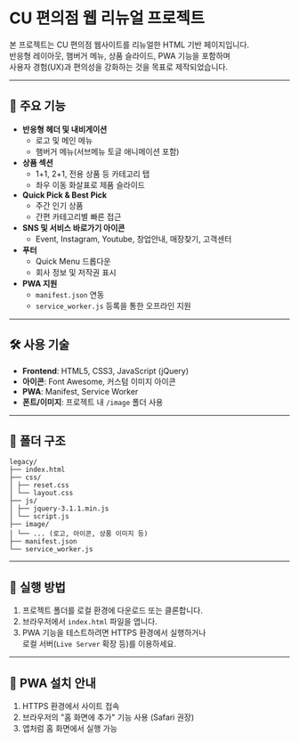 # CU 편의점 웹 리뉴얼 프로젝트

본 프로젝트는 CU 편의점 웹사이트를 리뉴얼한 HTML 기반 페이지입니다.  
반응형 레이아웃, 햄버거 메뉴, 상품 슬라이드, PWA 기능을 포함하며  
사용자 경험(UX)과 편의성을 강화하는 것을 목표로 제작되었습니다.

---

## 📌 주요 기능

- **반응형 헤더 및 내비게이션**
  - 로고 및 메인 메뉴
  - 햄버거 메뉴(서브메뉴 토글 애니메이션 포함)
- **상품 섹션**
  - 1+1, 2+1, 전용 상품 등 카테고리 탭
  - 좌우 이동 화살표로 제품 슬라이드
- **Quick Pick & Best Pick**
  - 주간 인기 상품
  - 간편 카테고리별 빠른 접근
- **SNS 및 서비스 바로가기 아이콘**
  - Event, Instagram, Youtube, 창업안내, 매장찾기, 고객센터
- **푸터**
  - Quick Menu 드롭다운
  - 회사 정보 및 저작권 표시
- **PWA 지원**
  - `manifest.json` 연동
  - `service_worker.js` 등록을 통한 오프라인 지원

---

## 🛠 사용 기술

- **Frontend**: HTML5, CSS3, JavaScript (jQuery)
- **아이콘**: Font Awesome, 커스텀 이미지 아이콘
- **PWA**: Manifest, Service Worker
- **폰트/이미지**: 프로젝트 내 `/image` 폴더 사용

---

## 📂 폴더 구조
```
legacy/
├── index.html
├── css/
│ ├── reset.css
│ └── layout.css
├── js/
│ ├── jquery-3.1.1.min.js
│ └── script.js
├── image/
│ └── ... (로고, 아이콘, 상품 이미지 등)
├── manifest.json
└── service_worker.js
```
---
## 🚀 실행 방법

1. 프로젝트 폴더를 로컬 환경에 다운로드 또는 클론합니다.
2. 브라우저에서 `index.html` 파일을 엽니다.
3. PWA 기능을 테스트하려면 HTTPS 환경에서 실행하거나  
    로컬 서버(`Live Server` 확장 등)를 이용하세요.

---

## 📱 PWA 설치 안내

1. HTTPS 환경에서 사이트 접속
2. 브라우저의 "홈 화면에 추가" 기능 사용 (Safari 권장)
3. 앱처럼 홈 화면에서 실행 가능

